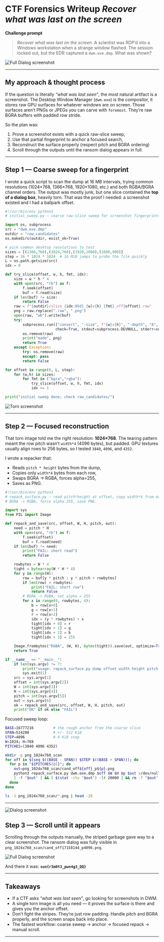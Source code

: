 # CTF Forensics Writeup *Recover what was last on the screen*

**Challenge prompt**

> *Recover what was last on the screen.*
> A scientist was RDP’d into a Windows workstation when a strange window flashed. The session locked out, but the EDR captured a `dwm.exe.dmp`. What was shown?

![Full Dialog screenshot](../../../assets/2025/sunshineCTF/images/remotely_interesting_chall.png)

---

## My approach & thought process

If the question is literally *“what was last seen”*, the most natural artifact is a screenshot. The Desktop Window Manager (`dwm.exe`) is the compositor, it stores raw GPU surfaces for whatever windows are on screen. Those surfaces aren’t PNGs or JPEGs you can carve with `foremost`. They’re raw BGRA buffers with padded row stride.

So the plan was:
1. Prove a screenshot exists with a quick raw-slice sweep,
2. Use that partial fingerprint to anchor a focused search, 
3. Reconstruct the surface properly (respect pitch and BGRA ordering)
4. Scroll through the outputs until the ransom dialog appears in full.

---

## Step 1 — Coarse sweep for a fingerprint

I wrote a quick script to scan the dump at 16 MB intervals, trying common resolutions (1024×768, 1366×768, 1920×1080, etc.) and both RGBA/BGRA channel orders. The output was mostly junk, but one slice contained the **top of a dialog box**, heavily torn. That was the proof I needed: a screenshot existed and I had a ballpark offset.

```python
#!/usr/bin/env python3
# initial_sweep.py — coarse raw-slice sweep for screenshot fingerprints

import os, subprocess
src = "dwm.exe.dmp"
outdir = "raw_candidates"
os.makedirs(outdir, exist_ok=True)

# pick common desktop resolutions to test
sizes = [(1366,768),(1024,768),(1920,1080),(1600,900)]
step = 16 * 1024 * 1024  # 16 MiB jumps to probe the file quickly
L = os.path.getsize(src)
idx = 0

def try_slice(offset, w, h, fmt, idx):
    size = w * h * 4
    with open(src, "rb") as f:
        f.seek(offset)
        buf = f.read(size)
    if len(buf) != size:
        return False
    raw = f"{outdir}/slice_{idx:05d}_{w}x{h}_{fmt}_off{offset}.raw"
    png = raw.replace(".raw", ".png")
    open(raw, "wb").write(buf)
    try:
        subprocess.run(["convert", "-size", f"{w}x{h}", "-depth", "8", f"{fmt}:{raw}", png],
                       check=True, stdout=subprocess.DEVNULL, stderr=subprocess.DEVNULL)
        os.remove(raw)
        print("made", png)
        return True
    except Exception:
        try: os.remove(raw)
        except: pass
        return False

for offset in range(0, L, step):
    for (w,h) in sizes:
        for fmt in ("bgra","rgba"):
            try_slice(offset, w, h, fmt, idx)
            idx += 1

print("initial sweep done; check raw_candidates/")

```
![Torn screenshot](../../../assets/2025/sunshineCTF/images/tornimage.png)


---

## Step 2 — Focused reconstruction

That torn image told me the right resolution: **1024×768**. The tearing pattern meant the row pitch wasn’t `width*4` (4096 bytes), but padded. GPU textures usually align rows to 256 bytes, so I tested `3840`, `4096`, and `4352`.

I wrote a repacker that:

* Reads `pitch * height` bytes from the dump,
* Copies only `width*4` bytes from each row,
* Swaps BGRA → RGBA, forces alpha=255,
* Saves as PNG.

```python
#!/usr/bin/env python3
# repack_surface.py — read pitch*height at offset, copy width*4 from each row,
# BGRA -> RGBA, force alpha 255, save PNG.

import sys
from PIL import Image

def repack_and_save(src, offset, W, H, pitch, out):
    need = pitch * H
    with open(src, "rb") as f:
        f.seek(offset)
        buf = f.read(need)
    if len(buf) != need:
        print("FAIL: short read")
        return False

    rowbytes = W * 4
    tight = bytearray(W * H * 4)
    for y in range(H):
        row = buf[y * pitch : y * pitch + rowbytes]
        if len(row) < rowbytes:
            print("FAIL: short row")
            return False
        # BGRA -> RGBA, set alpha = 255
        for x in range(0, rowbytes, 4):
            b = row[x+0]
            g = row[x+1]
            r = row[x+2]
            idx = (y * rowbytes) + x
            tight[idx + 0] = r
            tight[idx + 1] = g
            tight[idx + 2] = b
            tight[idx + 3] = 255

    Image.frombytes("RGBA", (W, H), bytes(tight)).save(out, optimize=True)
    return True

if __name__ == "__main__":
    if len(sys.argv) != 7:
        print("usage: repack_surface.py dump offset width height pitch out.png")
        sys.exit(1)
    src = sys.argv[1]
    offset = int(sys.argv[2])
    W = int(sys.argv[3])
    H = int(sys.argv[4])
    pitch = int(sys.argv[5])
    out = sys.argv[6]
    ok = repack_and_save(src, offset, W, H, pitch, out)
    print("OK" if ok else "FAIL")

```

Focused sweep loop:

```bash
BASE=16777216         # the rough anchor from the coarse slice
SPAN=524288           # +/- 512 KiB
STEP=4096             # 4 KiB step
W=1024; H=768
PITCHES=(3840 4096 4352)

mkdir -p png_1024x768_scan
for off in $(seq $((BASE - SPAN)) $STEP $((BASE + SPAN))); do
  for p in "${PITCHES[@]}"; do
    out=png_1024x768_scan/cand_off${off}_p${p}.png
    python3 repack_surface.py dwm.exe.dmp $off $W $H $p $out >/dev/null 2>&1 || true
    [ -f "$out" ] && [ $(stat -c%s "$out") -lt 20000 ] && rm -f "$out"
  done
done

ls -S png_1024x768_scan/*.png | head -20

```

---


![Dialog screenshot](../../../assets/2025/sunshineCTF/images/topdialog.png)

## Step 3 — Scroll until it appears

Scrolling through the outputs manually, the striped garbage gave way to a clear screenshot. The ransom dialog was fully visible in `png_1024x768_scan/cand_off17158144_p4096.png`.


![Full Dialog screenshot](../../../assets/2025/sunshineCTF/images/fulldialog.png)

And there it was:
**`sun{r3m0t3_pwn4g3_QQ}`**

---

## Takeaways

* If a CTF asks *“what was last seen”*, go looking for screenshots in DWM.
* A single torn image is all you need — it proves the surface is there and gives you the anchor offset.
* Don’t fight the stripes. They’re just row padding. Handle pitch and BGRA properly, and the screen snaps back into place.
* The fastest workflow: coarse sweep → anchor → focused repack → manual scroll.

---

